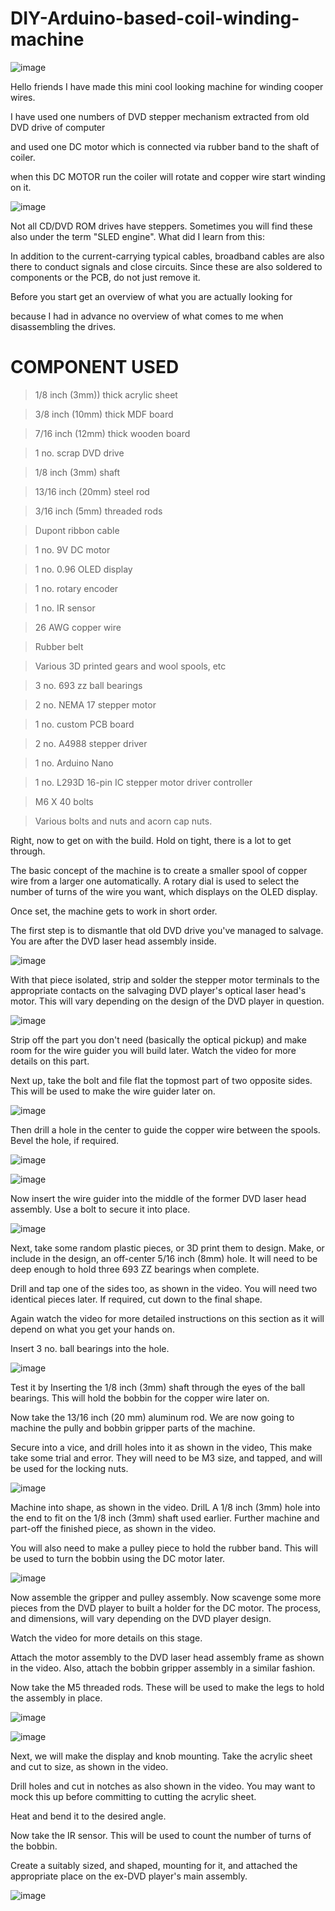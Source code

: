 # DIY-Arduino-based-coil-winding-machine

![image](https://user-images.githubusercontent.com/19898602/141128139-41184e77-0758-4051-86e2-372b6bd74c97.png)


Hello  friends I have made this mini cool looking machine for winding cooper wires.

I have used one numbers of DVD stepper mechanism extracted from old DVD drive of computer

and used one DC motor which is connected via rubber band to the shaft of coiler.

when this DC MOTOR run the coiler will rotate and copper wire start winding on it.

![image](https://user-images.githubusercontent.com/19898602/141128843-0f1c35c5-ffc3-4a63-a8dc-73930bdf89fe.png)

Not all CD/DVD ROM drives have steppers.
Sometimes you will find these also under the term "SLED engine".
What did I learn from this:

In addition to the current-carrying typical cables, broadband cables are also there to conduct signals and close circuits. 
Since these are also soldered to components or the PCB, do not just remove it.

Before you start get an overview of what you are actually looking for 

because I had in advance no overview of what comes to me when disassembling the drives.


# COMPONENT USED

> 1/8 inch (3mm)) thick acrylic sheet

> 3/8 inch (10mm) thick MDF board

> 7/16 inch (12mm) thick wooden board

> 1 no. scrap DVD drive

> 1/8 inch (3mm) shaft

> 13/16 inch (20mm) steel rod

>  3/16 inch (5mm) threaded rods

>  Dupont ribbon cable

> 1 no. 9V DC motor

> 1 no. 0.96 OLED display

> 1 no. rotary encoder

> 1 no. IR sensor

> 26 AWG copper wire

> Rubber belt

> Various 3D printed gears and wool spools, etc

> 3 no. 693 zz ball bearings

> 2 no. NEMA 17 stepper motor

> 1 no. custom PCB board 

> 2 no. A4988 stepper driver

> 1 no. Arduino Nano

> 1 no. L293D 16-pin IC stepper motor driver controller

> M6 X 40 bolts

> Various bolts and nuts and acorn cap nuts. 


Right, now to get on with the build. Hold on tight, there is a lot to get through.

The basic concept of the machine is to create a smaller spool of copper wire from a larger one automatically. A rotary dial is used to select the number of turns of the wire you want, which displays on the OLED display. 

Once set, the machine gets to work in short order.

The first step is to dismantle that old DVD drive you've managed to salvage. You are after the DVD laser head assembly inside. 

![image](https://user-images.githubusercontent.com/19898602/141129530-61a3bd5a-5017-45fc-bda3-fc936b32bb79.png)


With that piece isolated, strip and solder the stepper motor terminals to the appropriate contacts on the salvaging DVD player's optical laser head's motor. This will vary depending on the design of the DVD player in question. 

![image](https://user-images.githubusercontent.com/19898602/141129569-fd0a057a-189a-4250-9428-c7a303d49c18.png)


Strip off the part you don't need (basically the optical pickup) and make room for the wire guider you will build later. Watch the video for more details on this part. 

Next up, take the bolt and file flat the topmost part of two opposite sides. This will be used to make the wire guider later on.  

![image](https://user-images.githubusercontent.com/19898602/141129610-b2ed9f98-7c14-46d7-8f71-3b6482ee1eb7.png)


Then drill a hole in the center to guide the copper wire between the spools. Bevel the hole, if required. 

![image](https://user-images.githubusercontent.com/19898602/141129659-8a5c0da4-2869-40b8-af06-910f6754c97c.png)


![image](https://user-images.githubusercontent.com/19898602/141129679-3e19c451-e30d-4cc1-8614-9372ee63351c.png)


Now insert the wire guider into the middle of the former DVD laser head assembly. Use a bolt to secure it into place. 

![image](https://user-images.githubusercontent.com/19898602/141129712-8db3f775-1377-47d3-b76f-d6a848e6a63e.png)


Next, take some random plastic pieces, or 3D print them to design. Make, or include in the design, an off-center 5/16 inch (8mm) hole. It will need to be deep enough to hold three 693 ZZ bearings when complete.

Drill and tap one of the sides too, as shown in the video. You will need two identical pieces later. If required, cut down to the final shape. 

Again watch the video for more detailed instructions on this section as it will depend on what you get your hands on. 

Insert 3 no. ball bearings into the hole. 

![image](https://user-images.githubusercontent.com/19898602/141129774-4148a0cd-5911-497e-97b5-b5edc03d2f35.png)


Test it by Inserting the 1/8 inch (3mm) shaft through the eyes of the ball bearings. This will hold the bobbin for the copper wire later on. 

Now take the 13/16 inch (20 mm) aluminum rod. We are now going to machine the pully and bobbin gripper parts of the machine. 

Secure into a vice, and drill holes into it as shown in the video, This make take some trial and error. They will need to be M3 size, and tapped, and will be used for the locking nuts. 


![image](https://user-images.githubusercontent.com/19898602/141129826-4909a2d7-0a7a-415c-8772-85f0e8608db3.png)



Machine into shape, as shown in the video. DrilL A 1/8 inch (3mm) hole into the end to fit on the 1/8 inch (3mm) shaft used earlier. Further machine and part-off the finished piece, as shown in the video. 

You will also need to make a pulley piece to hold the rubber band. This will be used to turn the bobbin using the DC motor later. 


![image](https://user-images.githubusercontent.com/19898602/141129872-9a37ff2b-8614-4ab3-a15e-030f7200868f.png)


Now assemble the gripper and pulley assembly. 
Now scavenge some more pieces from the DVD player to built a holder for the DC motor. The process, and dimensions, will vary depending on the DVD player design. 

Watch the video for more details on this stage. 


Attach the motor assembly to the DVD laser head assembly frame as shown in the video. Also, attach the bobbin gripper assembly in a similar fashion. 

Now take the M5 threaded rods. These will be used to make the legs to hold the assembly in place. 

![image](https://user-images.githubusercontent.com/19898602/141129949-4a12f3bb-313b-43d5-8516-5f0431ff0dd7.png)

![image](https://user-images.githubusercontent.com/19898602/141129989-acb2ac45-f746-46c3-af39-ebb7fe3b2348.png)

Next, we will make the display and knob mounting. Take the acrylic sheet and cut to size, as shown in the video. 

Drill holes and cut in notches as also shown in the video. You may want to mock this up before committing to cutting the acrylic sheet.

Heat and bend it to the desired angle. 

Now take the IR sensor. This will be used to count the number of turns of the bobbin.

Create a suitably sized, and shaped, mounting for it, and attached the appropriate place on the ex-DVD player's main assembly. 

![image](https://user-images.githubusercontent.com/19898602/141130084-1c1cb633-baf4-442a-b806-a52ad7c5c468.png)


